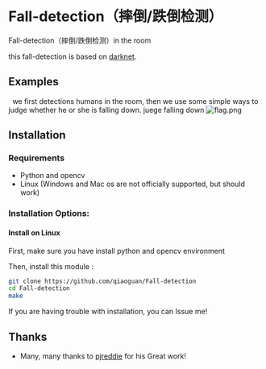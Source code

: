 # Fall-detection（摔倒/跌倒检测）
Fall-detection（摔倒/跌倒检测）in the room

 this fall-detection is based on [darknet](https://pjreddie.com/darknet/yolo/).

## Examples
   we first detections humans in the room, then we use some simple ways to judge whether he or she is falling down.
   juege falling down
![flag.png](https://github.com/qiaoguan/Fall-detection/blob/master/demo.)
## Installation

### Requirements

  * Python and opencv
  * Linux (Windows and Mac os are not officially supported, but should work)

### Installation Options:

#### Install on Linux

First, make sure you have install python and opencv environment


Then, install this module :

```bash
git clone https://github.com/qiaoguan/Fall-detection
cd Fall-detection
make
```

If you are having trouble with installation, you can Issue me!

## Thanks

* Many, many thanks to [pjreddie](https://pjreddie.com/darknet/yolo/) for his Great work!
  
